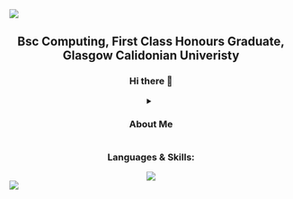 <img src="https://capsule-render.vercel.app/api?type=waving&color=0:7EDEE7,50:BC5EFF,100:E8B158&text=Jonathan+Ward+-+Github+Profile+💻&height=150&section=header&fontSize=35&animation=fadeIn&fontColor=FFFFFF"/>
<h2 align="center">
    Bsc Computing, First Class Honours Graduate, Glasgow Calidonian Univeristy
</h2>
<div align="center">
    <h3>
        Hi there 👋
    </h3>
    <details>
        <summary><h3>About Me</h3></summary>
        I'm a recent graduate, currently looking for my first tech job. During secondary school at around 13 or 14 years old, I was taught basic HTML markup which sparked an interest in programming and web development. As well as this I've spent a lot of time building custom PC's for friends and family, and is something I still enjoy doing to this day. <br><br>Building Computers and my early exposure to programming led me to begin studying Computing at Glasgow Caledonian University, where I recently graduated from with a Bachelors of Science in Computing with a First Class Honours classification.
    </details>
    <h3>Languages & Skills:</h3>
    <a href="https://skillicons.dev">
        <img src="https://skillicons.dev/icons?i=js,html,css,java,python,vscode,nodejs,react,bootstrap,django,express,github,docker,kubernetes,opencv,sklearn,anaconda&perline=8" />
    </a>
</div>
<img src="https://capsule-render.vercel.app/api?section=footer&type=waving&color=0:7EDEE7,50:BC5EFF,100:E8B158&height=70"/>